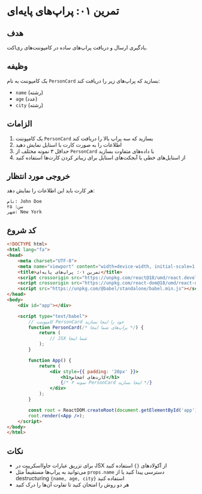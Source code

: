 # تمرین ۰۱: پراپ‌های پایه‌ای

## هدف
یادگیری ارسال و دریافت پراپ‌های ساده در کامپوننت‌های ری‌اکت.

## وظیفه
یک کامپوننت به نام `PersonCard` بسازید که پراپ‌های زیر را دریافت کند:
- `name` (رشته)
- `age` (عدد)
- `city` (رشته)

## الزامات
1. یک کامپوننت `PersonCard` بسازید که سه پراپ بالا را دریافت کند
2. اطلاعات را به صورت کارت با استایل نمایش دهید
3. حداقل ۳ نمونه مختلف از `PersonCard` با داده‌های متفاوت بسازید
4. از استایل‌های خطی یا آبجکت‌های استایل برای زیباتر کردن کارت‌ها استفاده کنید

## خروجی مورد انتظار
هر کارت باید این اطلاعات را نمایش دهد:
```
نام: John Doe
سن: ۲۵
شهر: New York
```

## کد شروع
```html
<!DOCTYPE html>
<html lang="fa">
<head>
    <meta charset="UTF-8">
    <meta name="viewport" content="width=device-width, initial-scale=1.0">
    <title>تمرین ۰۱: پراپ‌های پایه‌ای</title>
    <script crossorigin src="https://unpkg.com/react@18/umd/react.development.js"></script>
    <script crossorigin src="https://unpkg.com/react-dom@18/umd/react-dom.development.js"></script>
    <script src="https://unpkg.com/@babel/standalone/babel.min.js"></script>
</head>
<body>
    <div id="app"></div>

    <script type="text/babel">
        // کامپوننت PersonCard خود را اینجا بسازید
        function PersonCard(/* پراپ‌های شما اینجا */) {
            return (
                // JSX شما اینجا
            );
        }

        function App() {
            return (
                <div style={{ padding: '20px' }}>
                    <h1>کارت‌های اشخاص</h1>
                    {/* ۳ نمونه PersonCard اینجا بسازید */}
                </div>
            );
        }

        const root = ReactDOM.createRoot(document.getElementById('app'));
        root.render(<App />);
    </script>
</body>
</html>
```

## نکات
- برای تزریق عبارات جاوااسکریپت در JSX از آکولادهای `{}` استفاده کنید
- می‌توانید به پراپ‌ها مستقیماً مثل `props.name` دسترسی پیدا کنید یا از destructuring `{name, age, city}` استفاده کنید
- هر دو روش را امتحان کنید تا تفاوت آن‌ها را درک کنید
